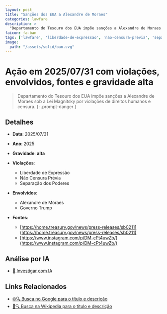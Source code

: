 ```yaml
---
layout: post
title: "Sanções dos EUA a Alexandre de Moraes"
categories: lawfare
description: > 
  "Departamento do Tesouro dos EUA impõe sanções a Alexandre de Moraes sob a Lei Magnitsky por violações de direitos humanos e censura."
faicon: fa-ban
tags: ['lawfare', 'liberdade-de-expressao', 'nao-censura-previa', 'separacao-dos-poderes', 'alexandre-de-moraes', 'governo-trump', 'gravidade-alta', 'sancoes-eua', 'censura', 'moraes']
image:
  path: "/assets/solid/ban.svg"
---
```


# Ação em 2025/07/31 com violações, envolvidos, fontes e gravidade alta

> Departamento do Tesouro dos EUA impõe sanções a Alexandre de Moraes sob a Lei Magnitsky por violações de direitos humanos e censura.
{: .prompt-danger }

## Detalhes
- **Data**: 2025/07/31
- **Ano**: 2025
- **Gravidade**: **alta** <i class="fas fa-ban"></i>

- **Violações**:
  - Liberdade de Expressão
  - Não Censura Prévia
  - Separação dos Poderes
- **Envolvidos**:
  - Alexandre de Moraes
  - Governo Trump
- **Fontes**:
  - [https://home.treasury.gov/news/press-releases/sb0211](https://home.treasury.gov/news/press-releases/sb0211)
  - [https://www.instagram.com/p/DM-cPt4uwZb/](https://www.instagram.com/p/DM-cPt4uwZb/)

## Análise por IA
- [🤖 Investigar com IA](https://www.perplexity.ai/search?q=%20San%C3%A7%C3%B5es%20dos%20EUA%20a%20Alexandre%20de%20Moraes%20Departamento%20do%20Tesouro%20dos%20EUA%20imp%C3%B5e%20san%C3%A7%C3%B5es%20a%20Alexandre%20de%20Moraes%20sob%20a%20Lei%20Magnitsky%20por%20viola%C3%A7%C3%B5es%20de%20direitos%20humanos%20e%20censura.%20Liberdade%20de%20Express%C3%A3o%20N%C3%A3o%20Censura%20Pr%C3%A9via%20Separa%C3%A7%C3%A3o%20dos%20Poderes%202025%20gravidade%20alta)

## Links Relacionados
- [🌐🔍 Busca no Google para o título e descrição](https://www.google.com/search?q=%20San%C3%A7%C3%B5es%20dos%20EUA%20a%20Alexandre%20de%20Moraes%20Departamento%20do%20Tesouro%20dos%20EUA%20imp%C3%B5e%20san%C3%A7%C3%B5es%20a%20Alexandre%20de%20Moraes%20sob%20a%20Lei%20Magnitsky%20por%20viola%C3%A7%C3%B5es%20de%20direitos%20humanos%20e%20censura.%20Liberdade%20de%20Express%C3%A3o%20N%C3%A3o%20Censura%20Pr%C3%A9via%20Separa%C3%A7%C3%A3o%20dos%20Poderes%202025%20gravidade%20alta)
- [📖🔍 Busca na Wikipedia para o título e descrição](https://pt.wikipedia.org/w/index.php?search=%20San%C3%A7%C3%B5es%20dos%20EUA%20a%20Alexandre%20de%20Moraes%20Departamento%20do%20Tesouro%20dos%20EUA%20imp%C3%B5e%20san%C3%A7%C3%B5es%20a%20Alexandre%20de%20Moraes%20sob%20a%20Lei%20Magnitsky%20por%20viola%C3%A7%C3%B5es%20de%20direitos%20humanos%20e%20censura.%20Liberdade%20de%20Express%C3%A3o%20N%C3%A3o%20Censura%20Pr%C3%A9via%20Separa%C3%A7%C3%A3o%20dos%20Poderes%202025%20gravidade%20alta)

